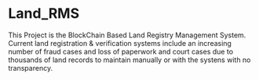 # Land_RMS
This Project is the BlockChain Based Land Registry Management System. Current land registration &amp; verification systems include an increasing number of fraud cases and loss of paperwork and court cases due to thousands of land records to maintain manually or with the systens with no transparency. 

